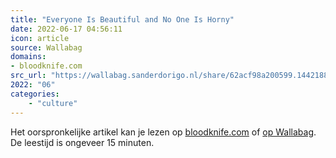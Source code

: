 ```yaml
---
title: "Everyone Is Beautiful and No One Is Horny"
date: 2022-06-17 04:56:11
icon: article
source: Wallabag
domains:
- bloodknife.com
src_url: "https://wallabag.sanderdorigo.nl/share/62acf98a200599.14421886"
2022: "06"
categories:
    - "culture"
---
```

Het oorspronkelijke artikel kan je lezen op [bloodknife.com](https://bloodknife.com/everyone-beautiful-no-one-horny/) of [op Wallabag](https://wallabag.sanderdorigo.nl/share/62acf98a200599.14421886). De leestijd is ongeveer 15 minuten.